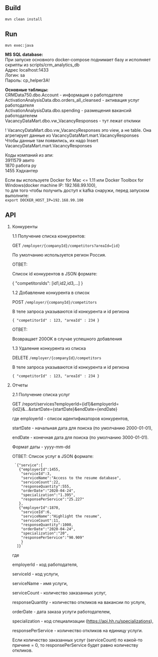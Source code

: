 ## Build
`mvn clean install`

## Run
`mvn exec:java`

**MS SQL database:**    
При запуске основного docker-compose поднимает базу и исполняет скрипты из scripts/crm_analytics_db  
Адрес localhost:1433  
Логин: sa  
Пароль: cp_helper3A!  

**Основные таблицы:**    
CRMData750.dbo.Account - информация о работодателе  
ActivationAnalysisData.dbo.orders_all_cleansed - активация услуг работодателя  
ActivationAnalysisData.dbo.spending - размещения вакансий работодателем  
VacancyDataMart.dbo.vw_VacancyResponses - тут лежат отклики  

! VacancyDataMart.dbo.vw_VacancyResponses это view, а не table. Она агрегирует данные из VacancyDataMart.mart.VacancyResponses  
Чтобы данные там появились, их надо Insert VacancyDataMart.mart.VacancyResponses

Коды компаний из апи:  
3911579 авито  
1870 работа ру  
1455 Хэдхантер  

Если вы используете Docker for Mac <= 1.11 или Docker Toolbox for Windows(docker machine IP: 192.168.99.100),  
то для того чтобы получить доступ к kafka снаружи, перед запуском выполните:  
`export DOCKER_HOST_IP=192.168.99.100`  

## API
1. Конкуренты

    1.1 Получение списка конкурентов:
    
    GET `/employer/{companyId}/competitors?areaId={id}`
        
    По умолчанию используется регион Россия.
    
    ОТВЕТ:
    
    Список id конкурентов в JSON формате:
    
    { "competitorsIds": [id1,id2,id3,...] }
    
    1.2 Добавление конкурента в список
    
    POST `/employer/{companyId}/competitors`
    
    В теле запроса указываются id конкурента и id региона 
    
    `{
    "competitorId" : 123,
    "areaId" : 234
    }`
    
    ОТВЕТ:
    
    Возвращает 200OK в случае успешного добавления
    
    1.3 Удаление конкурента из списка
    
    DELETE `/employer/{companyId}/competitors`
    
    В теле запроса указываются id конкурента и id региона 
    
    `{
    "competitorId" : 123,
    "areaId" : 234
    }`

2. Отчеты
    
    2.1 Получение списка услуг
    
    GET /report/services?employerId={id1}&employerId={id2}&...&startDate={startDate}&endDate={endDate}
    
    где employerId - список идентификаторов конкурентов,
    
    startDate - начальная дата для поиска (по умолчанию 2000-01-01),
    
    endDate - конечная дата для поиска (по умолчанию 3000-01-01).
    
    Формат даты - yyyy-mm-dd
    
    ОТВЕТ:
    Список услуг в JSON формате:
    
        `{"service":[
          {"employerId":1455,
           "serviceId":3,         
           "serviceName":"Access to the resume database",
           "serviceCount":22,
           "responseQuantity":555,
           "orderDate":"2020-04-24",
           "specialization":"1.395",
           "responsePerService":"25.227"
          },
          {"employerId":1870,
           "serviceId":6,
           "serviceName":"Highlight the resume",
           "serviceCount":11,
           "responseQuantity":1000,
           "orderDate":"2020-04-24",
           "specialization":"20",
           "responsePerService":"90.909"
           }
         ]}`
     
    где 
    
    employerId - код работодателя,
    
    serviceId - код услуги, 
    
    serviceName - имя услуги, 
    
    serviceCount - количество заказанных услуг, 
    
    responseQuantity - количество откликов на вакансии по услуге, 
    
    orderDate - дата заказа услуги работодателем,
    
    specialization - код специализации (https://api.hh.ru/specializations),
    
    responsePerService -  количество откликов на единицу услуги.
    
    Если количество заказанных услуг (serviceCount) по какой-то причине = 0, то responsePerService будет равно количеству откликов.
    
    
